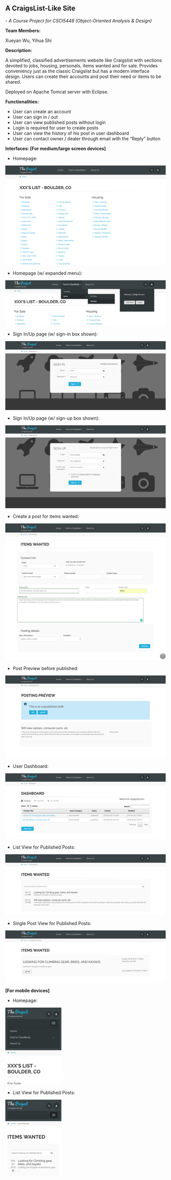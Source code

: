 ## A CraigsList-Like Site
*- A Course Project for CSCI5448 (Object-Oriented Analysis & Design)*

**Team Members:**

Xueyan Wu, Yihua Shi

**Description:**

A simplified, classified advertisements website like Craigslist with sections devoted to jobs, housing, personals, items wanted and for sale. Provides conveniency just as the classic Craigslist but has a modern interface design. Users can create their accounts and post their need or items to be shared.

Deployed on Apache Tomcat server with Eclipse.

**Functionalities:**

- User can create an account
- User can sign in / out
- User can view published posts without login
- Login is required for user to create posts
- User can view the history of his post in user dashboard
- User can contact owner / dealer through email with the “Reply” button

**Interfaces: [For medium/large screen devices]**

- Homepage:

![Homepage](/screenshots/homepage.png)

- Homepage (w/ expanded menu):

![Menu](/screenshots/homepage-with-menu-expanded.png)

- Sign In/Up page (w/ sign-in box shown):

![Sign In](/screenshots/signin.png)

- Sign In/Up page (w/ sign-up box shown):

![Sign Up](/screenshots/signup.png)

- Create a post for items wanted:

![Create Post](/screenshots/createpost.png)

- Post Preview before published:

![Post Preview](/screenshots/postpreview.png)

- User Dashboard:

![User Dashboard](/screenshots/dashboard.png)

- List View for Published Posts:

![List View for Published Posts](/screenshots/listview.png)

- Single Post View for Published Posts:

![Published View](/screenshots/publishedview.png)

**[For mobile devices]**

- Homepage:

<img src="/screenshots/mobileview-home.png" alt="Homepage - mobile" width="35%">

- List View for Published Posts:

<img src="/screenshots/mobileview-publishedpostlist.png" alt="Published Posts List - mobile" width="35%">
